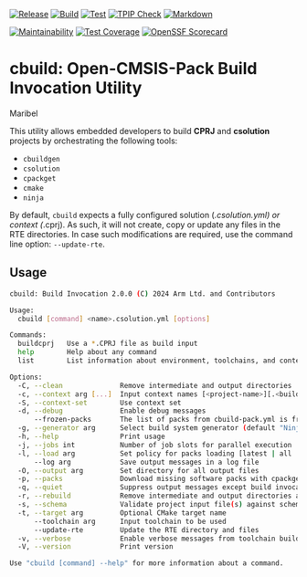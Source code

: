 [![Release](https://github.com/Open-CMSIS-Pack/cbuild/actions/workflows/release.yml/badge.svg)](https://github.com/Open-CMSIS-Pack/cbuild/actions/workflows/release.yml)
[![Build](https://github.com/Open-CMSIS-Pack/cbuild/actions/workflows/build.yml/badge.svg)](https://github.com/Open-CMSIS-Pack/cbuild/actions/workflows/build.yml)
[![Test](https://github.com/Open-CMSIS-Pack/cbuild/actions/workflows/test.yml/badge.svg)](https://github.com/Open-CMSIS-Pack/cbuild/actions/workflows/test.yml)
[![TPIP Check](https://github.com/Open-CMSIS-Pack/cbuild/actions/workflows/tpip-check.yml/badge.svg)](https://github.com/Open-CMSIS-Pack/cbuild/actions/workflows/tpip-check.yml)
[![Markdown](https://github.com/Open-CMSIS-Pack/cbuild/actions/workflows/markdown.yml/badge.svg)](https://github.com/Open-CMSIS-Pack/cbuild/actions/workflows/markdown.yml)

[![Maintainability](https://api.codeclimate.com/v1/badges/53904fe8cbd887f3d5b0/maintainability)](https://codeclimate.com/github/Open-CMSIS-Pack/cbuild/maintainability)
[![Test Coverage](https://api.codeclimate.com/v1/badges/53904fe8cbd887f3d5b0/test_coverage)](https://codeclimate.com/github/Open-CMSIS-Pack/cbuild/test_coverage)
[![OpenSSF Scorecard](https://api.securityscorecards.dev/projects/github.com/Open-CMSIS-Pack/cbuild/badge)](https://securityscorecards.dev/viewer/?uri=github.com/Open-CMSIS-Pack/cbuild)

# cbuild: Open-CMSIS-Pack Build Invocation Utility

Maribel

This utility allows embedded developers to build **CPRJ** and **csolution** projects by orchestrating the following tools:

- `cbuildgen`
- `csolution`
- `cpackget`
- `cmake`
- `ninja`

By default, `cbuild` expects a fully configured solution (*.csolution.yml) or context (*.cprj).
As such, it will not create, copy or update any files in the RTE directories. In case such modifications are required,
use the command line option: `--update-rte`.

## Usage

```bash
cbuild: Build Invocation 2.0.0 (C) 2024 Arm Ltd. and Contributors

Usage:
  cbuild [command] <name>.csolution.yml [options]

Commands:
  buildcprj   Use a *.CPRJ file as build input
  help        Help about any command
  list        List information about environment, toolchains, and contexts

Options:
  -C, --clean              Remove intermediate and output directories
  -c, --context arg [...]  Input context names [<project-name>][.<build-type>][+<target-type>]
  -S, --context-set        Use context set
  -d, --debug              Enable debug messages
      --frozen-packs       The list of packs from cbuild-pack.yml is frozen and raises error if not up-to-date
  -g, --generator arg      Select build system generator (default "Ninja")
  -h, --help               Print usage
  -j, --jobs int           Number of job slots for parallel execution
  -l, --load arg           Set policy for packs loading [latest | all | required]
      --log arg            Save output messages in a log file
  -O, --output arg         Set directory for all output files
  -p, --packs              Download missing software packs with cpackget
  -q, --quiet              Suppress output messages except build invocations
  -r, --rebuild            Remove intermediate and output directories and rebuild
  -s, --schema             Validate project input file(s) against schema
  -t, --target arg         Optional CMake target name
      --toolchain arg      Input toolchain to be used
      --update-rte         Update the RTE directory and files
  -v, --verbose            Enable verbose messages from toolchain builds
  -V, --version            Print version

Use "cbuild [command] --help" for more information about a command.
```
